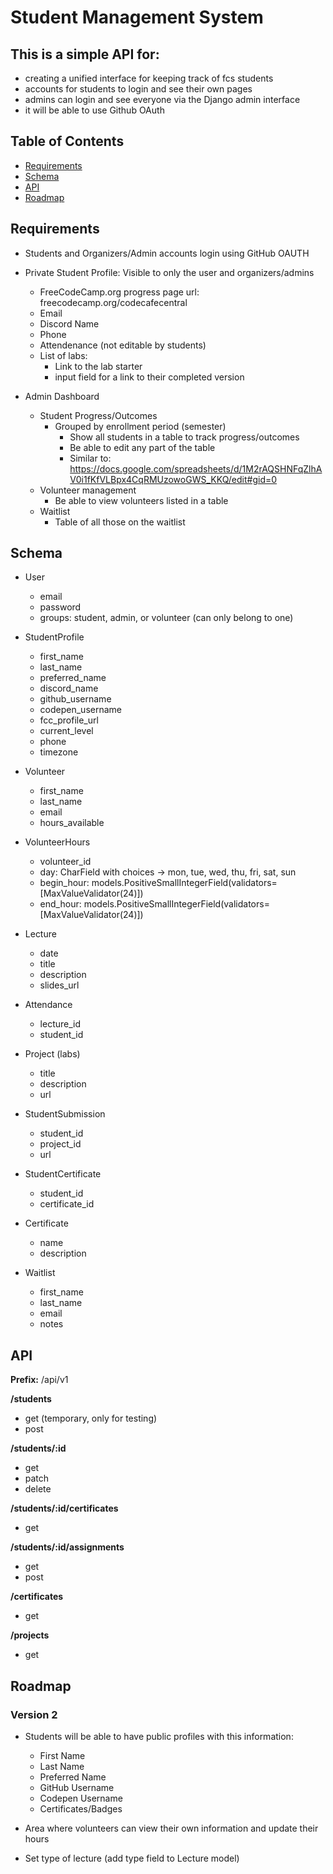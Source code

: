 # Student Management System

## This is a simple API for:
* creating a unified interface for keeping track of fcs students
* accounts for students to login and see their own pages
* admins can login and see everyone via the Django admin interface
* it will be able to use Github OAuth

## Table of Contents

* [Requirements](#requirements)
* [Schema](#schema)
* [API](#api)
* [Roadmap](#roadmap)

## Requirements

* Students and Organizers/Admin accounts login using GitHub OAUTH
* Private Student Profile: Visible to only the user and organizers/admins
  * FreeCodeCamp.org progress page url: freecodecamp.org/codecafecentral
  * Email
  * Discord Name
  * Phone
  * Attendenance (not editable by students)
  * List of labs:
    * Link to the lab starter
    * input field for a link to their completed version

* Admin Dashboard
  * Student Progress/Outcomes
    * Grouped by enrollment period (semester)
      * Show all students in a table to track progress/outcomes
      * Be able to edit any part of the table
      * Similar to: https://docs.google.com/spreadsheets/d/1M2rAQSHNFqZlhAV0i1fKfVLBpx4CqRMUzowoGWS_KKQ/edit#gid=0
  * Volunteer management
    * Be able to view volunteers listed in a table
  * Waitlist
    * Table of all those on the waitlist

## Schema

* User
  * email
  * password
  * groups: student, admin, or volunteer (can only belong to one)

* StudentProfile
  * first_name
  * last_name
  * preferred_name
  * discord_name
  * github_username
  * codepen_username
  * fcc_profile_url
  * current_level
  * phone
  * timezone

* Volunteer
  * first_name
  * last_name
  * email
  * hours_available
  
* VolunteerHours
  * volunteer_id
  * day: CharField with choices -> mon, tue, wed, thu, fri, sat, sun
  * begin_hour: models.PositiveSmallIntegerField(validators=[MaxValueValidator(24)])
  * end_hour: models.PositiveSmallIntegerField(validators=[MaxValueValidator(24)])
  
* Lecture
  * date
  * title
  * description
  * slides_url
  
* Attendance
  * lecture_id
  * student_id
  
* Project (labs)
  * title
  * description
  * url

* StudentSubmission
  * student_id
  * project_id
  * url
  
* StudentCertificate 
  * student_id
  * certificate_id
  
* Certificate
  * name
  * description

* Waitlist
  * first_name
  * last_name
  * email
  * notes

## API

**Prefix:** /api/v1

**/students**

* get (temporary, only for testing)
* post

**/students/:id**

* get
* patch
* delete

**/students/:id/certificates**

* get

**/students/:id/assignments**

* get
* post

**/certificates**

* get

**/projects**

* get

## Roadmap

### Version 2

* Students will be able to have public profiles with this information:
  * First Name
  * Last Name
  * Preferred Name
  * GitHub Username
  * Codepen Username
  * Certificates/Badges
  
* Area where volunteers can view their own information and update their hours

* Set type of lecture (add type field to Lecture model)
